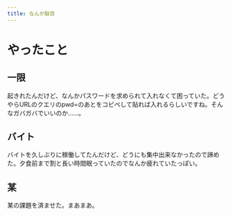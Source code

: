 ```yaml
---
title: なんか駄目
---
```


# やったこと

## 一限

起きれたんだけど、なんかパスワードを求められて入れなくて困っていた。どうやらURLのクエリのpwd=のあとをコピペして貼れば入れるらしいですね。そんなガバガバでいいのか……。

## バイト

バイトを久しぶりに稼働してたんだけど、どうにも集中出来なかったので諦めた。夕食前まで割と長い時間眠っていたのでなんか疲れていたっぽい。

## 某

某の課題を済ませた。まあまあ。
